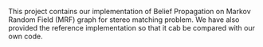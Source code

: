 This project contains our implementation of Belief Propagation on Markov Random Field (MRF) graph for stereo matching problem. We have also provided the reference implementation
so that it cab be compared with our own code.
